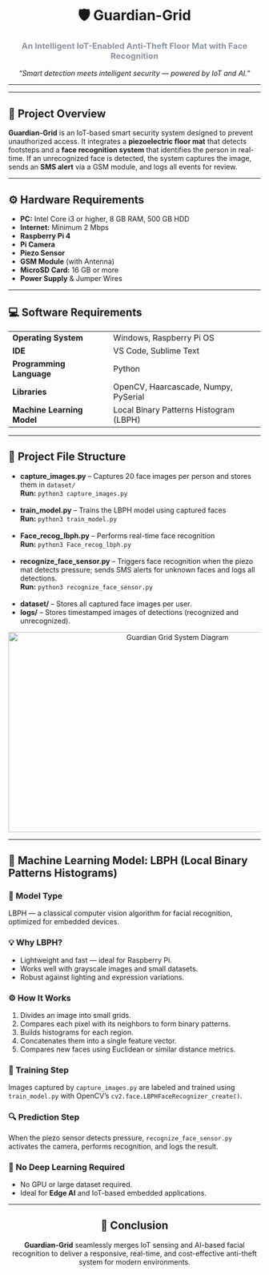 <h1 align="center">🛡️ Guardian-Grid</h1>
<h3 align="center" style="color:#8b949e;">An Intelligent IoT-Enabled Anti-Theft Floor Mat with Face Recognition</h3>

<p align="center">
  <i>“Smart detection meets intelligent security — powered by IoT and AI.”</i>
</p>

---

<!-- 👇 Hidden style block (GitHub preview will skip showing it, but CSS still applies) -->

<!--
<style>
  body { font-family: 'Poppins', sans-serif; background-color: #0d1117; color: #e6edf3; line-height: 1.7; }
  h1, h2, h3 { color: #58a6ff; font-weight: 600; }
  h1 { font-size: 2.4em; margin-top: 30px; }
  h3 { color: #8b949e; font-weight: 400; }
  ul li, ol li { margin-bottom: 8px; }
  table { border-collapse: collapse; width: 85%; margin: 20px auto; background-color: #161b22; color: #e6edf3; border-radius: 10px; overflow: hidden; }
  td { border: 1px solid #30363d; padding: 10px 12px; }
  code { background-color: transparent; color: #58a6ff; font-style: italic; }
  p, li { font-size: 1.05em; }
</style>
-->

---

<h2>🎯 Project Overview</h2>
<p>
<b>Guardian-Grid</b> is an IoT-based smart security system designed to prevent unauthorized access. 
It integrates a <b>piezoelectric floor mat</b> that detects footsteps and a <b>face recognition system</b> that identifies the person in real-time. 
If an unrecognized face is detected, the system captures the image, sends an <b>SMS alert</b> via a GSM module, and logs all events for review.
</p>

---

<h2>⚙️ Hardware Requirements</h2>
<ul>
  <li><b>PC:</b> Intel Core i3 or higher, 8 GB RAM, 500 GB HDD</li>
  <li><b>Internet:</b> Minimum 2 Mbps</li>
  <li><b>Raspberry Pi 4</b></li>
  <li><b>Pi Camera</b></li>
  <li><b>Piezo Sensor</b></li>
  <li><b>GSM Module</b> (with Antenna)</li>
  <li><b>MicroSD Card:</b> 16 GB or more</li>
  <li><b>Power Supply</b> & Jumper Wires</li>
</ul>

---

<h2>💻 Software Requirements</h2>
<table>
  <tr><td><b>Operating System</b></td><td>Windows, Raspberry Pi OS</td></tr>
  <tr><td><b>IDE</b></td><td>VS Code, Sublime Text</td></tr>
  <tr><td><b>Programming Language</b></td><td>Python</td></tr>
  <tr><td><b>Libraries</b></td><td>OpenCV, Haarcascade, Numpy, PySerial</td></tr>
  <tr><td><b>Machine Learning Model</b></td><td>Local Binary Patterns Histogram (LBPH)</td></tr>
</table>

---

<h2>📂 Project File Structure</h2>
<ul>
  <li><b>capture_images.py</b> – Captures 20 face images per person and stores them in <code>dataset/</code><br>
      <b>Run:</b> <code>python3 capture_images.py</code></li><br>

  <li><b>train_model.py</b> – Trains the LBPH model using captured faces<br>
      <b>Run:</b> <code>python3 train_model.py</code></li><br>

  <li><b>Face_recog_lbph.py</b> – Performs real-time face recognition<br>
      <b>Run:</b> <code>python3 Face_recog_lbph.py</code></li><br>

  <li><b>recognize_face_sensor.py</b> – Triggers face recognition when the piezo mat detects pressure; 
      sends SMS alerts for unknown faces and logs all detections.<br>
      <b>Run:</b> <code>python3 recognize_face_sensor.py</code></li><br>

  <li><b>dataset/</b> – Stores all captured face images per user.</li>
  <li><b>logs/</b> – Stores timestamped images of detections (recognized and unrecognized).</li>
</ul>

<p align="center">
  <img src="https://github.com/user-attachments/assets/4207c2bc-b0c6-43ee-8599-85fbbbcc7428" width="660" height="400" alt="Guardian Grid System Diagram">
</p>

---

<h2>🤖 Machine Learning Model: LBPH (Local Binary Patterns Histograms)</h2>

<h3>📘 Model Type</h3>
<p>LBPH — a classical computer vision algorithm for facial recognition, optimized for embedded devices.</p>

<h3>💡 Why LBPH?</h3>
<ul>
  <li>Lightweight and fast — ideal for Raspberry Pi.</li>
  <li>Works well with grayscale images and small datasets.</li>
  <li>Robust against lighting and expression variations.</li>
</ul>

<h3>⚙️ How It Works</h3>
<ol>
  <li>Divides an image into small grids.</li>
  <li>Compares each pixel with its neighbors to form binary patterns.</li>
  <li>Builds histograms for each region.</li>
  <li>Concatenates them into a single feature vector.</li>
  <li>Compares new faces using Euclidean or similar distance metrics.</li>
</ol>

<h3>🧠 Training Step</h3>
<p>
Images captured by <code>capture_images.py</code> are labeled and trained using <code>train_model.py</code> with OpenCV’s <code>cv2.face.LBPHFaceRecognizer_create()</code>.
</p>

<h3>🔍 Prediction Step</h3>
<p>
When the piezo sensor detects pressure, <code>recognize_face_sensor.py</code> activates the camera, performs recognition, and logs the result.
</p>

<h3>🚫 No Deep Learning Required</h3>
<ul>
  <li>No GPU or large dataset required.</li>
  <li>Ideal for <b>Edge AI</b> and IoT-based embedded applications.</li>
</ul>

---

<h2 align="center">🧩 Conclusion</h2>
<p align="center">
<b>Guardian-Grid</b> seamlessly merges IoT sensing and AI-based facial recognition to deliver a responsive, real-time, and cost-effective anti-theft system for modern environments.
</p>
